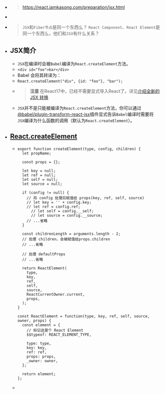 - > https://react.iamkasong.com/preparation/jsx.html
-
- > `JSX`和`Fiber节点`是同一个东西么？
  > `React Component`、`React Element`是同一个东西么，他们和`JSX`有什么关系？
- ## JSX简介
	- `JSX`在编译时会被`Babel`编译为`React.createElement`方法。
	- `<div id="foo">bar</div>`
	- Babel 会将其转译为：
	- `React.createElement("div", {id: "foo"}, "bar");`
	- > **注意**
	  > 在React17中，已经不需要显式导入React了。详见[介绍全新的 JSX 转换](https://zh-hans.reactjs.org/blog/2020/09/22/introducing-the-new-jsx-transform.html)
	- `JSX`并不是只能被编译为`React.createElement`方法，你可以通过[@babel/plugin-transform-react-jsx](https://babeljs.io/docs/en/babel-plugin-transform-react-jsx)插件显式告诉`Babel`编译时需要将`JSX`编译为什么函数的调用（默认为`React.createElement`）。
- ## [React.createElement](https://github.com/facebook/react/blob/1fb18e22ae66fdb1dc127347e169e73948778e5a/packages/react/src/ReactElement.js#L348)
	- ```
	  export function createElement(type, config, children) {
	    let propName;
	  
	    const props = {};
	  
	    let key = null;
	    let ref = null;
	    let self = null;
	    let source = null;
	  
	    if (config != null) {
	      // 将 config 处理后赋值给 props(key, ref, self, source)
	      // let key = '' + config.key;
	      // let ref = config.ref;
	    	// let self = config.__self;
	    	// let source = config.__source;
	      // ...省略
	    }
	  
	    const childrenLength = arguments.length - 2;
	    // 处理 children，会被赋值给props.children
	    // ...省略
	  
	    // 处理 defaultProps
	    // ...省略
	  
	    return ReactElement(
	      type,
	      key,
	      ref,
	      self,
	      source,
	      ReactCurrentOwner.current,
	      props,
	    );
	  }
	  
	  const ReactElement = function(type, key, ref, self, source, owner, props) {
	    const element = {
	      // 标记这是个 React Element
	      $$typeof: REACT_ELEMENT_TYPE,
	  
	      type: type,
	      key: key,
	      ref: ref,
	      props: props,
	      _owner: owner,
	    };
	  
	    return element;
	  };
	  ```
	-